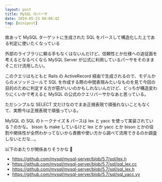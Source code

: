 ```yaml
---
layout: post
title: MySQL のパーサ
date: 2019-05-23 00:09:42
tag: [minipost]
---
```


故あって MySQL ターゲットに生成された SQL をパースして構造化した上である判定に使いたくなっている

外部のライブラリに頼る手もなくはないんだけど、信頼性とか仕様への追従面を考えるとなるべくなら MySQL Server が公式に利用しているパーサをそのままそこだけ流用したい。

このクエリはもともと Rails の ActiveRecord 経由で生成されるので、モデルからのメソッドコールで SQL を作成する際の中間表現みたいなものを見て今回の目的のために判定する方が筋がいいのかもしれないんだけど、どっちが構造変わりにくいかで考えると MySQL の公式のクエリパーサかなあと思っている。

ただシンプルな SELECT 文だけなのでまあ正規表現で頑張れないこともなくて、実際今は正規表現で頑張っている。

MySQL の SQL のトークナイズ & パースは lex と yacc を使って実装されている？のかな。 bison も make しているけど lex とか yacc とか bison とかの役割や関係性が全然わかってないから責務や使い方から調べて流用できるのか調査しないとだな...。

以下のあたりが関係ありそうかな 🤔

- https://github.com/mysql/mysql-server/blob/5.7/sql/lex.h
- https://github.com/mysql/mysql-server/blob/5.7/sql/sql_lex.cc
- https://github.com/mysql/mysql-server/blob/5.7/sql/sql_lex.h
- https://github.com/mysql/mysql-server/blob/5.7/sql/sql_yacc.yy
